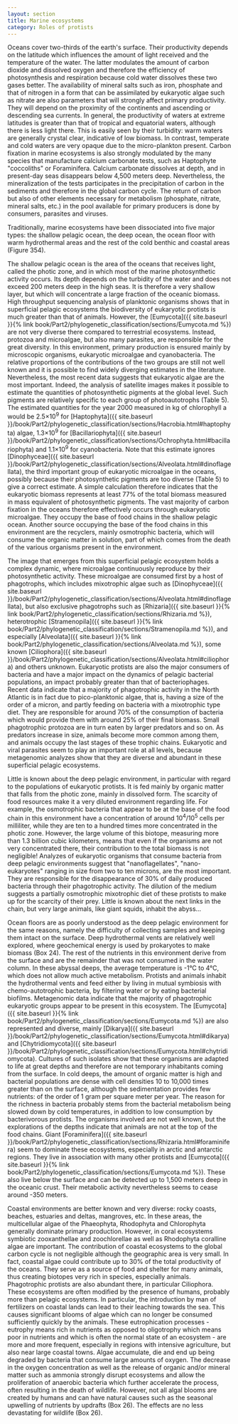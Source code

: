 ```yaml
---
layout: section
title: Marine ecosystems
category: Roles of protists
---
```

Oceans cover two-thirds of the earth's surface. Their productivity depends on the latitude which influences the amount of light received and the temperature of the water. The latter modulates the amount of carbon dioxide and dissolved oxygen and therefore the efficiency of photosynthesis and respiration because cold water dissolves these two gases better. The availability of mineral salts such as iron, phosphate and that of nitrogen in a form that can be assimilated by eukaryotic algae such as nitrate are also parameters that will strongly affect primary productivity. They will depend on the proximity of the continents and ascending or descending sea currents. In general, the productivity of waters at extreme latitudes is greater than that of tropical and equatorial waters, although there is less light there. This is easily seen by their turbidity: warm waters are generally crystal clear, indicative of low biomass. In contrast, temperate and cold waters are very opaque due to the micro-plankton present. Carbon fixation in marine ecosystems is also strongly modulated by the many species that manufacture calcium carbonate tests, such as Haptophyte "coccoliths" or Foraminifera. Calcium carbonate dissolves at depth, and in present-day seas disappears below 4,500 meters deep. Nevertheless, the mineralization of the tests participates in the precipitation of carbon in the sediments and therefore in the global carbon cycle. The return of carbon but also of other elements necessary for metabolism (phosphate, nitrate, mineral salts, etc.) in the pool available for primary producers is done by consumers, parasites and viruses.

Traditionally, marine ecosystems have been dissociated into five major types: the shallow pelagic ocean, the deep ocean, the ocean floor with warm hydrothermal areas and the rest of the cold benthic and coastal areas (Figure 354).

The shallow pelagic ocean is the area of the oceans that receives light, called the photic zone, and in which most of the marine photosynthetic activity occurs. Its depth depends on the turbidity of the water and does not exceed 200 meters deep in the high seas. It is therefore a very shallow layer, but which will concentrate a large fraction of the oceanic biomass. High throughput sequencing analysis of planktonic organisms shows that in superficial pelagic ecosystems the biodiversity of eukaryotic protists is much greater than that of animals. However, the [Eumycota]({{ site.baseurl }}{% link book/Part2/phylogenetic_classification/sections/Eumycota.md %}) are not very diverse there compared to terrestrial ecosystems. Instead, protozoa and microalgae, but also many parasites, are responsible for the great diversity. In this environment, primary production is ensured mainly by microscopic organisms, eukaryotic microalgae and cyanobacteria. The relative proportions of the contributions of the two groups are still not well known and it is possible to find widely diverging estimates in the literature. Nevertheless, the most recent data suggests that eukaryotic algae are the most important. Indeed, the analysis of satellite images makes it possible to estimate the quantities of photosynthetic pigments at the global level. Such pigments are relatively specific to each group of photoautotrophs (Table 5). The estimated quantities for the year 2000 measured in kg of chlorophyll a would be 2.5×10<sup>9</sup> for [Haptophyta]({{ site.baseurl }}/book/Part2/phylogenetic_classification/sections/Hacrobia.html#haptophyta) algae, 1.3×10<sup>9</sup> for [Bacillariophyta]({{ site.baseurl }}/book/Part2/phylogenetic_classification/sections/Ochrophyta.html#bacillariophyta) and 1.1×10<sup>9</sup> for cyanobacteria. Note that this estimate ignores [Dinophyceae]({{ site.baseurl }}/book/Part2/phylogenetic_classification/sections/Alveolata.html#dinoflagellata), the third important group of eukaryotic microalgae in the oceans, possibly because their photosynthetic pigments are too diverse (Table 5) to give a correct estimate. A simple calculation therefore indicates that the eukaryotic biomass represents at least 77% of the total biomass measured in mass equivalent of photosynthetic pigments. The vast majority of carbon fixation in the oceans therefore effectively occurs through eukaryotic microalgae. They occupy the base of food chains in the shallow pelagic ocean. Another source occupying the base of the food chains in this environment are the recyclers, mainly osmotrophic bacteria, which will consume the organic matter in solution, part of which comes from the death of the various organisms present in the environment.

The image that emerges from this superficial pelagic ecosystem holds a complex dynamic, where microalgae continuously reproduce by their photosynthetic activity. These microalgae are consumed first by a host of phagotrophs, which includes mixotrophic algae such as [Dinophyceae]({{ site.baseurl }}/book/Part2/phylogenetic_classification/sections/Alveolata.html#dinoflagellata), but also exclusive phagotrophs such as [Rhizaria]({{ site.baseurl }}{% link book/Part2/phylogenetic_classification/sections/Rhizaria.md %}), heterotrophic [Stramenopila]({{ site.baseurl }}{% link book/Part2/phylogenetic_classification/sections/Stramenopila.md %}), and especially [Alveolata]({{ site.baseurl }}{% link book/Part2/phylogenetic_classification/sections/Alveolata.md %}), some known [Ciliophora]({{ site.baseurl }}/book/Part2/phylogenetic_classification/sections/Alveolata.html#ciliophora) and others unknown. Eukaryotic protists are also the major consumers of bacteria and have a major impact on the dynamics of pelagic bacterial populations, an impact probably greater than that of bacteriophages. Recent data indicate that a majority of phagotrophic activity in the North Atlantic is in fact due to pico-planktonic algae, that is, having a size of the order of a micron, and partly feeding on bacteria with a mixotrophic type diet. They are responsible for around 70% of the consumption of bacteria which would provide them with around 25% of their final biomass. Small phagotrophic protozoa are in turn eaten by larger predators and so on. As predators increase in size, animals become more common among them, and animals occupy the last stages of these trophic chains. Eukaryotic and viral parasites seem to play an important role at all levels, because metagenomic analyzes show that they are diverse and abundant in these superficial pelagic ecosystems.

Little is known about the deep pelagic environment, in particular with regard to the populations of eukaryotic protists. It is fed mainly by organic matter that falls from the photic zone, mainly in dissolved form. The scarcity of food resources make it a very diluted environment regarding life. For example, the osmotrophic bacteria that appear to be at the base of the food chain in this environment have a concentration of around 10<sup>4</sup>/10<sup>5</sup> cells per milliliter, while they are ten to a hundred times more concentrated in the photic zone. However, the large volume of this biotope, measuring more than 1.3 billion cubic kilometers, means that even if the organisms are not very concentrated there, their contribution to the total biomass is not negligible! Analyzes of eukaryotic organisms that consume bacteria from deep pelagic environments suggest that "nanoflagellates", "nano-eukaryotes" ranging in size from two to ten microns, are the most important. They are responsible for the disappearance of 30% of daily produced bacteria through their phagotrophic activity. The dilution of the medium suggests a partially osmotrophic mixotrophic diet of these protists to make up for the scarcity of their prey. Little is known about the next links in the chain, but very large animals, like giant squids, inhabit the abyss...

Ocean floors are as poorly understood as the deep pelagic environment for the same reasons, namely the difficulty of collecting samples and keeping them intact on the surface. Deep hydrothermal vents are relatively well explored, where geochemical energy is used by prokaryotes to make biomass (Box 24). The rest of the nutrients in this environment derive from the surface and are the remainder that was not consumed in the water column. In these abyssal deeps, the average temperature is -1°C to 4°C, which does not allow much active metabolism. Protists and animals inhabit the hydrothermal vents and feed either by living in mutual symbiosis with chemo-autotrophic bacteria, by filtering water or by eating bacterial biofilms. Metagenomic data indicate that the majority of phagotrophic eukaryotic groups appear to be present in this ecosystem. The [Eumycota]({{ site.baseurl }}{% link book/Part2/phylogenetic_classification/sections/Eumycota.md %}) are also represented and diverse, mainly [Dikarya]({{ site.baseurl }}/book/Part2/phylogenetic_classification/sections/Eumycota.html#dikarya) and [Chytridiomycota]({{ site.baseurl }}/book/Part2/phylogenetic_classification/sections/Eumycota.html#chytridiomycota). Cultures of such isolates show that these organisms are adapted to life at great depths and therefore are not temporary inhabitants coming from the surface. In cold deeps, the amount of organic matter is high and bacterial populations are dense with cell densities 10 to 10,000 times greater than on the surface, although the sedimentation provides few nutrients: of the order of 1 gram per square meter per year. The reason for the richness in bacteria probably stems from the bacterial metabolism being slowed down by cold temperatures, in addition to low consumption by bacterivorous protists. The organisms involved are not well known, but the explorations of the depths indicate that animals are not at the top of the food chains. Giant [Foraminifera]({{ site.baseurl }}/book/Part2/phylogenetic_classification/sections/Rhizaria.html#foraminifera) seem to dominate these ecosystems, especially in arctic and antarctic regions. They live in association with many other protists and [Eumycota]({{ site.baseurl }}{% link book/Part2/phylogenetic_classification/sections/Eumycota.md %}). These also live below the surface and can be detected up to 1,500 meters deep in the oceanic crust. Their metabolic activity nevertheless seems to cease around -350 meters.

Coastal environments are better known and very diverse: rocky coasts, beaches, estuaries and deltas, mangroves, etc. In these areas, the multicellular algae of the Phaeophyta, Rhodophyta and Chlorophyta generally dominate primary production. However, in coral ecosystems symbiotic zooxanthellae and zoochlorellae as well as Rhodophyta coralline algae are important. The contribution of coastal ecosystems to the global carbon cycle is not negligible although the geographic area is very small. In fact, coastal algae could contribute up to 30% of the total productivity of the oceans. They serve as a source of food and shelter for many animals, thus creating biotopes very rich in species, especially animals. Phagotrophic protists are also abundant there, in particular Ciliophora. These ecosystems are often modified by the presence of humans, probably more than pelagic ecosystems. In particular, the introduction by man of fertilizers on coastal lands can lead to their leaching towards the sea. This causes significant blooms of algae which can no longer be consumed sufficiently quickly by the animals. These eutrophication processes - eutrophy means rich in nutrients as opposed to oligotrophy which means poor in nutrients and which is often the normal state of an ecosystem - are more and more frequent, especially in regions with intensive agriculture, but also near large coastal towns. Algae accumulate, die and end up being degraded by bacteria that consume large amounts of oxygen. The decrease in the oxygen concentration as well as the release of organic and/or mineral matter such as ammonia strongly disrupt ecosystems and allow the proliferation of anaerobic bacteria which further accelerate the process, often resulting in the death of wildlife. However, not all algal blooms are created by humans and can have natural causes such as the seasonal upwelling of nutrients by updrafts (Box 26). The effects are no less devastating for wildlife (Box 26).
